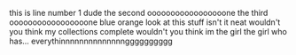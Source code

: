 this is line number 1 dude
the second ooooooooooooooooone
the third ooooooooooooooooone
blue
orange
look at this stuff
isn't it neat
wouldn't you think my collections complete
wouldn't you think im the girl
the girl who has... everythinnnnnnnnnnnnnngggggggggg